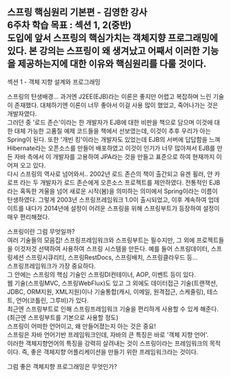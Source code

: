 스프링 핵심원리 기본편 - 김영한 강사  
6주차 학습 목표 : 섹션 1, 2(중반)  
도입에 앞서 스프링의 핵심가치는 객체지향 프로그래밍에 있다. 본 강의는 스프링이 왜 생겨났고 어째서 이러한 기능을 제공하는지에 대한 이유와 핵심원리를 다룰 것이다.  
---------------------------------------------  
섹션 1 - 객체 지향 설계와 프로그래밍  

스프링의 탄생배경... 과거엔 J2EE(EJB)라는 이론은 좋지만 어렵고 복잡하며 느린 기술이 존재했다. 대체하기엔 이론이 너무 좋아서 이걸 사용 많이 했었고, 죽어나가는 것은 개발자였다.  
그러던 중 '로드 존슨'이라는 한 개발자가 EJB에 대한 비판을 책으로 담으며 이것에 대한 대체 가능한 고품질 예제 코드들을 책에서 선보였는데, 이것이 추후 우리가 아는 Spring이 된다. 또한 '개빈 킹'이라는 개발자도 있었는데 EJB의 서버에 답답함을 느껴 Hibernate라는 오픈소스를 만들어 배포하였고 이것이 인기가 너무 많아져서 EJB를 만든 자바 측에서 이 개발자를 고용하여 JPA라는 것을 만들고 표준으로 하여 현재까지 이어져 오고 있다.  
다시 스프링의 역사로 넘어와서.. 2002년 로드 존슨의 책이 출간되고 유겐 휠러, 얀 카로프 라는 두 개발자가 로드 존슨에게 오픈소스 프로젝트를 제안하였다. 전통적인 EJB라는 혹독한 겨울을 넘어 새로운 시작(봄)을 의미하는 의미에서 Spring이라는 이름이 탄생하였다. 그렇게 2003년 스프링프레임워크 1.0이 출시되었고, 이후 계속하여 업데이트를 내다가 2014년에 설정이 어려운 스프링을 위해 스프링부트가 등장하여 설정이 매우 편리해졌다.  

스프링이란 그럼 무엇일까?  
여러 기술들의 모음집! 스프링프레임워크와 스프링부트는 필수지만, 그 외에 프로젝트들을 이것저것 선택하여 사용하여 스프링 시스템을 만든다. 예를 들어 스프링데이터, 스프링세션 스프링시큐리티, 스프링RestDocs, 스프링배치, 스프링클라우드 등...  
스프링프레임워크가 가장 중요하다.  
그 안에는 스프링의 핵심 기술인 스프링DI컨테이너, AOP, 이벤트 등이 있다.  
웹 기술(스프링MVC, 스프링WebFlux)도 있고 그 외에도 데이터접근 기술(트랜잭션, JDBC, ORM지원, XML지원)이나 기술통합(캐시, 이메일, 원격접근, 스케줄링), 테스트, 언어(코틀린, 그루비)가 있다.  
최근엔 스프링부트로 인해 스프링프레임워크 기술을 편리하게 사용할 수 있게 해준다. (최근엔 스프링부트를 기본으로 사용할 정도)  
스프링이 어떠한 언어이고, 왜 만들어졌는지 아는 것은 중요!  
스프링은 자바 언어기반 프레임워크인데, 자바의 큰 특징은 바로 '객체 지향 언어'.  
이러한 객체지향언어의 특징을 강력히 살려내는 것이 스프링이라는 프레임워크의 목적이다. 즉, 좋은 객체지향 어플리케이션을 만들기 위한 프레임워크라는 것이다.  

그럼 좋은 객체지향 프로그래밍은 무엇인가?  

